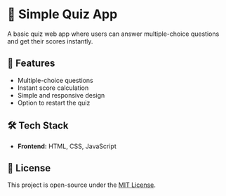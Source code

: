 # 🧠 Simple Quiz App

A basic quiz web app where users can answer multiple-choice questions and get their scores instantly.  

## 🚀 Features  
- Multiple-choice questions  
- Instant score calculation  
- Simple and responsive design  
- Option to restart the quiz  

## 🛠 Tech Stack  
- **Frontend:** HTML, CSS, JavaScript   

## 📝 License  
This project is open-source under the [MIT License](LICENSE).  
